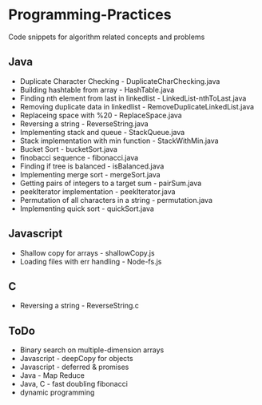 Programming-Practices
=====================

Code snippets for algorithm related concepts and problems

Java
-----------
* Duplicate Character Checking - DuplicateCharChecking.java
* Building hashtable from array - HashTable.java
* Finding nth element from last in linkedlist - LinkedList-nthToLast.java
* Removing duplicate data in linkedlist - RemoveDuplicateLinkedList.java
* Replaceing space with %20 - ReplaceSpace.java
* Reversing a string - ReverseString.java
* Implementing stack and queue - StackQueue.java
* Stack implementation with min function - StackWithMin.java
* Bucket Sort - bucketSort.java
* finobacci sequence - fibonacci.java
* Finding if tree is balanced - isBalanced.java
* Implementing merge sort - mergeSort.java
* Getting pairs of integers to a target sum - pairSum.java
* peekIterator implementation - peekIterator.java
* Permutation of all characters in a string - permutation.java
* Implementing quick sort - quickSort.java

Javascript
----------
* Shallow copy for arrays - shallowCopy.js
* Loading files with err handling - Node-fs.js

C
----------
* Reversing a string - ReverseString.c


ToDo
----------
* Binary search on multiple-dimension arrays
* Javascript - deepCopy for objects
* Javascript - deferred & promises 
* Java - Map Reduce
* Java, C - fast doubling fibonacci
* dynamic programming
